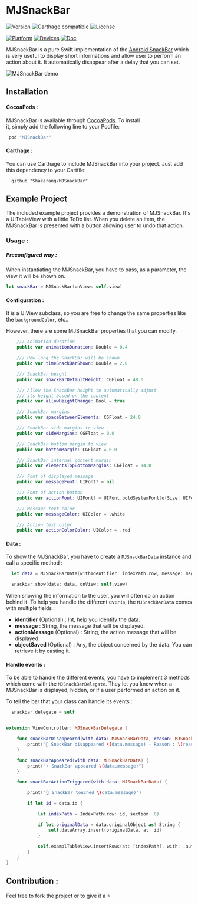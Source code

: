 # MJSnackBar		

 [![Version](https://img.shields.io/cocoapods/v/MJSnackBar.svg?style=flat)](http://cocoapods.org/pods/MJSnackBar)
 [![Carthage compatible](https://img.shields.io/badge/Carthage-compatible-4BC51D.svg?style=flat)](https://github.com/Carthage/Carthage)
 [![License](https://img.shields.io/cocoapods/l/MJSnackBar.svg?style=flat)](http://cocoapods.org/pods/MJSnackBar)

 [![Platform](https://img.shields.io/cocoapods/p/MJSnackBar.svg?style=flat)](http://cocoapods.org/pods/MJSnackBar)
 [![Devices](https://img.shields.io/badge/Devices-iPhone%20%7C%20iPad-brightgreen.svg)]()
 [![Doc](https://img.shields.io/cocoapods/metrics/doc-percent/MJSnackBar.svg)](https://img.shields.io/cocoapods/metrics/doc-percent/MJSnackBar.svg)

 MJSnackBar is a pure Swift implementation of the [Android SnackBar](https://material.io/guidelines/components/snackbars-toasts.html) which is very useful to display short informations and allow user to perform an action about it. It automatically disappear after a delay that you can set.

 ![MJSnackBar demo](Resources/presentation.gif)		

## Installation							

#### CocoaPods :							
 MJSnackBar is available through [CocoaPods](http://cocoapods.org). To install		
 it, simply add the following line to your Podfile:		     	

 ```ruby
  pod "MJSnackBar"		
 ``` 				

#### Carthage :		

You can use Carthage to include MJSnackBar into your project. Just add this dependency to your Cartfile:
```
  github "Shakarang/MJSnackBar"
```

## Example Project		

 The included example project provides a demonstration of MJSnackBar. It's a UITableView with a little ToDo list. When you delete an item, the MJSnackBar is presented with a button allowing user to undo that action.

### Usage :		

##### Preconfigured way :		

When instantiating the MJSnackBar, you have to pass, as a parameter, the view it will be shown on.

 ```swift	       	   
 let snackBar = MJSnackBar(onView: self.view)
 ``` 	 

#### Configuration :

It is a UIView subclass, so you are free to change the same properties like the ```backgroundColor```, etc..

However, there are some MJSnackBar properties that you can modify.
```Swift
    /// Animation duration
    public var animationDuration: Double = 0.4

    /// How long the SnackBar will be shown
    public var timeSnackBarShown: Double = 2.0

    /// SnackBar height
    public var snackBarDefaultHeight: CGFloat = 48.0

    /// Allow the SnackBar height to automatically adjust
    /// its height based on the content
    public var allowHeightChange: Bool = true

    /// SnackBar margins
    public var spaceBetweenElements: CGFloat = 24.0

    /// SnackBar side margins to view
    public var sideMargins: CGFloat = 0.0

    /// SnackBar bottom margin to view
    public var bottomMargin: CGFloat = 0.0

    /// SnackBar internal content margin
    public var elementsTopBottomMargins: CGFloat = 14.0

    /// Font of displayed message
    public var messageFont: UIFont? = nil

    /// Font of action button
    public var actionFont: UIFont? = UIFont.boldSystemFont(ofSize: UIFont.labelFontSize)

    /// Message text color
    public var messageColor: UIColor = .white

    /// Action text color
    public var actionColorColor: UIColor = .red
```

#### Data :

To show the MJSnackBar, you have to create a ```MJSnackBarData``` instance and call a specific method :

```swift
  let data = MJSnackBarData(withIdentifier: indexPath.row, message: msg, andActionMessage: "UNDO", objectSaved: dataArray[indexPath.row])

  snackbar.show(data: data, onView: self.view)
```

When showing the information to the user, you will often do an action behind it.
To help you handle the different events, the ```MJSnackBarData``` comes with multiple fields :

- **identifier** (Optional) : Int, help you identify the data.
- **message** : String, the message that will be displayed.
- **actionMessage** (Optional) : String, the action message that will be displayed.
- **objectSaved** (Optional) : Any, the object concerned by the data. You can retrieve it by casting it.

#### Handle events :

To be able to handle the different events, you have to implement 3 methods which come with the ```MJSnackBarDelegate```.
They let you know when a MJSnackBar is displayed, hidden, or if a user performed an action on it.

To tell the bar that your class can handle its events :
```swift
  snackbar.delegate = self
```

```swift

extension ViewController: MJSnackBarDelegate {

    func snackBarDisappeared(with data: MJSnackBarData, reason: MJSnackBar.EndShowingType) {
        print("👻 SnackBar disappeared \(data.message) - Reason : \(reason)")
    }

    func snackBarAppeared(with data: MJSnackBarData) {
        print("⭐ SnackBar appeared \(data.message)")
    }

    func snackBarActionTriggered(with data: MJSnackBarData) {

        print("👆 SnackBar touched \(data.message)")

        if let id = data.id {

            let indexPath = IndexPath(row: id, section: 0)

            if let originalData = data.originalObject as? String {
                self.dataArray.insert(originalData, at: id)
            }

            self.examplTableView.insertRows(at: [indexPath], with: .automatic)
        }
    }
}
```

## Contribution :

Feel free to fork the project or to give it a ⭐
